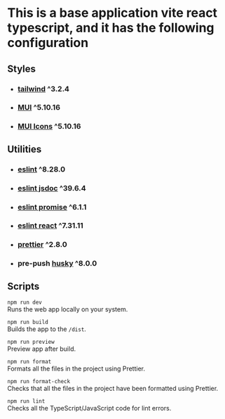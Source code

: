 # This is a base application vite react typescript, and it has the following configuration

## Styles

- ### [tailwind](https://tailwindcss.com/) ^3.2.4
- ### [MUI](https://mui.com/) ^5.10.16
- ### [MUI Icons](https://mui.com/material-ui/icons/) ^5.10.16

## Utilities

- ### [eslint](https://www.npmjs.com/package/eslint) ^8.28.0
- ### [eslint jsdoc](https://www.npmjs.com/package/eslint-plugin-jsdoc) ^39.6.4
- ### [eslint promise](https://www.npmjs.com/package/eslint-plugin-promise) ^6.1.1
- ### [eslint react](https://www.npmjs.com/package/eslint-plugin-react) ^7.31.11
- ### [prettier](https://prettier.io/) ^2.8.0
- ### pre-push [husky](https://www.npmjs.com/package/husky) ^8.0.0

## Scripts

`npm run dev`\
Runs the web app locally on your system.

`npm run build`\
Builds the app to the `/dist`.

`npm run preview`\
Preview app after build.

`npm run format`\
Formats all the files in the project using Prettier.

`npm run format-check`\
Checks that all the files in the project have been formatted using Prettier.

`npm run lint`\
Checks all the TypeScript/JavaScript code for lint errors.
